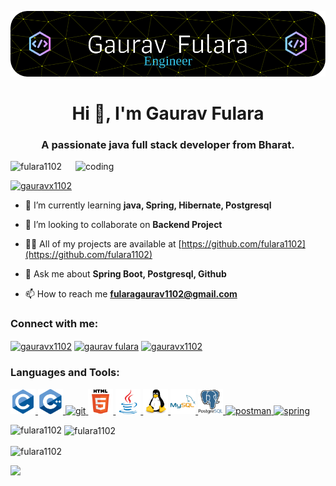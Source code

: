 ![logo](https://github.com/fulara1102/fulara1102/blob/main/github-header-image.png)
<h1 align="center">Hi 👋, I'm Gaurav Fulara</h1>
<h3 align="center">A passionate java full stack developer from Bharat.</h3>

<img align="right" alt="coding" width="400" src="https://media.tenor.com/R7LX8MmB5HQAAAAi/game-changer-game-changers.gif">

<p align="left"> <img src="https://komarev.com/ghpvc/?username=fulara1102&label=Profile%20views&color=0e75b6&style=flat" alt="fulara1102" /> </p>

<p align="left"> <a href="https://twitter.com/gauravx1102" target="blank"><img src="https://img.shields.io/twitter/follow/gauravx1102?logo=twitter&style=for-the-badge" alt="gauravx1102" /></a> </p>

- 🌱 I’m currently learning **java, Spring, Hibernate, Postgresql**

- 👯 I’m looking to collaborate on **Backend Project**

- 👨‍💻 All of my projects are available at [https://github.com/fulara1102](https://github.com/fulara1102)

- 💬 Ask me about **Spring Boot, Postgresql, Github**

- 📫 How to reach me **fularagaurav1102@gmail.com**

<h3 align="left">Connect with me:</h3>
<p align="left">
<a href="https://twitter.com/gauravx1102" target="blank"><img align="center" src="https://raw.githubusercontent.com/rahuldkjain/github-profile-readme-generator/master/src/images/icons/Social/twitter.svg" alt="gauravx1102" height="30" width="40" /></a>
<a href="https://linkedin.com/in/gaurav-fulara" target="blank"><img align="center" src="https://raw.githubusercontent.com/rahuldkjain/github-profile-readme-generator/master/src/images/icons/Social/linked-in-alt.svg" alt="gaurav fulara" height="30" width="40" /></a>
<a href="https://instagram.com/gauravx1102" target="blank"><img align="center" src="https://raw.githubusercontent.com/rahuldkjain/github-profile-readme-generator/master/src/images/icons/Social/instagram.svg" alt="gauravx1102" height="30" width="40" /></a>

<h3 align="left">Languages and Tools:</h3>
<p align="left"> <a href="https://www.cprogramming.com/" target="_blank" rel="noreferrer"> <img src="https://raw.githubusercontent.com/devicons/devicon/master/icons/c/c-original.svg" alt="c" width="40" height="40"/> </a> <a href="https://www.w3schools.com/cpp/" target="_blank" rel="noreferrer"> <img src="https://raw.githubusercontent.com/devicons/devicon/master/icons/cplusplus/cplusplus-original.svg" alt="cplusplus" width="40" height="40"/> </a> <a href="https://git-scm.com/" target="_blank" rel="noreferrer"> <img src="https://www.vectorlogo.zone/logos/git-scm/git-scm-icon.svg" alt="git" width="40" height="40"/> </a> <a href="https://www.w3.org/html/" target="_blank" rel="noreferrer"> <img src="https://raw.githubusercontent.com/devicons/devicon/master/icons/html5/html5-original-wordmark.svg" alt="html5" width="40" height="40"/> </a> <a href="https://www.java.com" target="_blank" rel="noreferrer"> <img src="https://raw.githubusercontent.com/devicons/devicon/master/icons/java/java-original.svg" alt="java" width="40" height="40"/> </a> <a href="https://www.linux.org/" target="_blank" rel="noreferrer"> <img src="https://raw.githubusercontent.com/devicons/devicon/master/icons/linux/linux-original.svg" alt="linux" width="40" height="40"/> </a> <a href="https://www.mysql.com/" target="_blank" rel="noreferrer"> <img src="https://raw.githubusercontent.com/devicons/devicon/master/icons/mysql/mysql-original-wordmark.svg" alt="mysql" width="40" height="40"/> </a> <a href="https://www.postgresql.org" target="_blank" rel="noreferrer"> <img src="https://raw.githubusercontent.com/devicons/devicon/master/icons/postgresql/postgresql-original-wordmark.svg" alt="postgresql" width="40" height="40"/> </a> <a href="https://postman.com" target="_blank" rel="noreferrer"> <img src="https://www.vectorlogo.zone/logos/getpostman/getpostman-icon.svg" alt="postman" width="40" height="40"/> </a> <a href="https://spring.io/" target="_blank" rel="noreferrer"> <img src="https://www.vectorlogo.zone/logos/springio/springio-icon.svg" alt="spring" width="40" height="40"/> </a> </p>

<p><img align="left" src="https://github-readme-stats.vercel.app/api/top-langs?username=fulara1102&show_icons=true&locale=en&layout=compact" alt="fulara1102" /></p>

<p>&nbsp;<img align="center" src="https://github-readme-stats.vercel.app/api?username=fulara1102&show_icons=true&locale=en" alt="fulara1102" /></p>

<p><img align="center" src="https://github-readme-streak-stats.herokuapp.com/?user=fulara1102&" alt="fulara1102" /></p>

<img src='https://randommeme-five.vercel.app/' style="height: 400px;"/>

